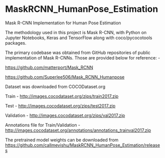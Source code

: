 # MaskRCNN_HumanPose_Estimation
Mask R-CNN Implementation for Human Pose Estimation

The methodology used in this project is Mask R-CNN, with Python on Jupyter Notebooks, Keras and TensorFlow along with coco/pycocotools packages.

The primary codebase was obtained from GitHub repositories of public implementation of Mask R-CNNs. Those are provided below for reference: -

https://github.com/matterport/Mask_RCNN

https://github.com/Superlee506/Mask_RCNN_Humanpose

Dataset was downloaded from COCODataset.org

Train - http://images.cocodataset.org/zips/train2017.zip

Test - http://images.cocodataset.org/zips/test2017.zip

Validation - http://images.cocodataset.org/zips/val2017.zip

Annotations file for Train/Validation - http://images.cocodataset.org/annotations/annotations_trainval2017.zip


The pretrained model weights can be downloaded from https://github.com/callmevishu/MaskRCNN_HumanPose_Estimation/releases

